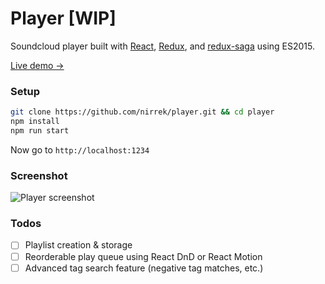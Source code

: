 # Player [WIP]
Soundcloud player built with [React](https://github.com/facebook/react), [Redux](https://github.com/reactjs/redux), and [redux-saga](https://github.com/yelouafi/redux-saga) using ES2015.

[Live demo →](http://player.surge.sh)

### Setup
```bash
git clone https://github.com/nirrek/player.git && cd player
npm install
npm run start
```
Now go to `http://localhost:1234`


### Screenshot
![Player screenshot](https://infinit.io/_/9DJFZHH.png)

### Todos
- [ ] Playlist creation & storage
- [ ] Reorderable play queue using React DnD or React Motion
- [ ] Advanced tag search feature (negative tag matches, etc.)
